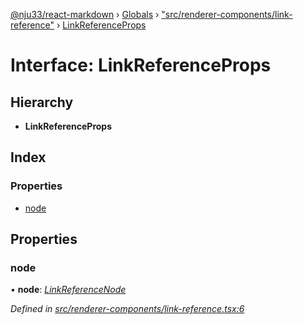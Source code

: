 [@nju33/react-markdown](../README.md) › [Globals](../globals.md) › ["src/renderer-components/link-reference"](../modules/_src_renderer_components_link_reference_.md) › [LinkReferenceProps](_src_renderer_components_link_reference_.linkreferenceprops.md)

# Interface: LinkReferenceProps

## Hierarchy

* **LinkReferenceProps**

## Index

### Properties

* [node](_src_renderer_components_link_reference_.linkreferenceprops.md#node)

## Properties

###  node

• **node**: *[LinkReferenceNode](_src_interfaces_.linkreferencenode.md)*

*Defined in [src/renderer-components/link-reference.tsx:6](https://github.com/nju33/react-markdown/blob/b4ce032/src/renderer-components/link-reference.tsx#L6)*
